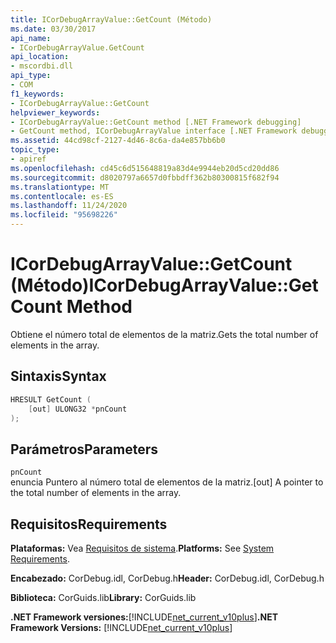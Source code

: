 ```yaml
---
title: ICorDebugArrayValue::GetCount (Método)
ms.date: 03/30/2017
api_name:
- ICorDebugArrayValue.GetCount
api_location:
- mscordbi.dll
api_type:
- COM
f1_keywords:
- ICorDebugArrayValue::GetCount
helpviewer_keywords:
- ICorDebugArrayValue::GetCount method [.NET Framework debugging]
- GetCount method, ICorDebugArrayValue interface [.NET Framework debugging]
ms.assetid: 44cd98cf-2127-4d46-8c6a-da4e857bb6b0
topic_type:
- apiref
ms.openlocfilehash: cd45c6d515648819a83d4e9944eb20d5cd20dd86
ms.sourcegitcommit: d8020797a6657d0fbbdff362b80300815f682f94
ms.translationtype: MT
ms.contentlocale: es-ES
ms.lasthandoff: 11/24/2020
ms.locfileid: "95698226"
---
```

# <a name="icordebugarrayvaluegetcount-method"></a><span data-ttu-id="339d4-102">ICorDebugArrayValue::GetCount (Método)</span><span class="sxs-lookup"><span data-stu-id="339d4-102">ICorDebugArrayValue::GetCount Method</span></span>

<span data-ttu-id="339d4-103">Obtiene el número total de elementos de la matriz.</span><span class="sxs-lookup"><span data-stu-id="339d4-103">Gets the total number of elements in the array.</span></span>  
  
## <a name="syntax"></a><span data-ttu-id="339d4-104">Sintaxis</span><span class="sxs-lookup"><span data-stu-id="339d4-104">Syntax</span></span>  
  
```cpp  
HRESULT GetCount (  
    [out] ULONG32 *pnCount  
);  
```  
  
## <a name="parameters"></a><span data-ttu-id="339d4-105">Parámetros</span><span class="sxs-lookup"><span data-stu-id="339d4-105">Parameters</span></span>  

 `pnCount`  
 <span data-ttu-id="339d4-106">enuncia Puntero al número total de elementos de la matriz.</span><span class="sxs-lookup"><span data-stu-id="339d4-106">[out] A pointer to the total number of elements in the array.</span></span>  
  
## <a name="requirements"></a><span data-ttu-id="339d4-107">Requisitos</span><span class="sxs-lookup"><span data-stu-id="339d4-107">Requirements</span></span>  

 <span data-ttu-id="339d4-108">**Plataformas:** Vea [Requisitos de sistema](../../get-started/system-requirements.md).</span><span class="sxs-lookup"><span data-stu-id="339d4-108">**Platforms:** See [System Requirements](../../get-started/system-requirements.md).</span></span>  
  
 <span data-ttu-id="339d4-109">**Encabezado:** CorDebug.idl, CorDebug.h</span><span class="sxs-lookup"><span data-stu-id="339d4-109">**Header:** CorDebug.idl, CorDebug.h</span></span>  
  
 <span data-ttu-id="339d4-110">**Biblioteca:** CorGuids.lib</span><span class="sxs-lookup"><span data-stu-id="339d4-110">**Library:** CorGuids.lib</span></span>  
  
 <span data-ttu-id="339d4-111">**.NET Framework versiones:**[!INCLUDE[net_current_v10plus](../../../../includes/net-current-v10plus-md.md)]</span><span class="sxs-lookup"><span data-stu-id="339d4-111">**.NET Framework Versions:** [!INCLUDE[net_current_v10plus](../../../../includes/net-current-v10plus-md.md)]</span></span>
